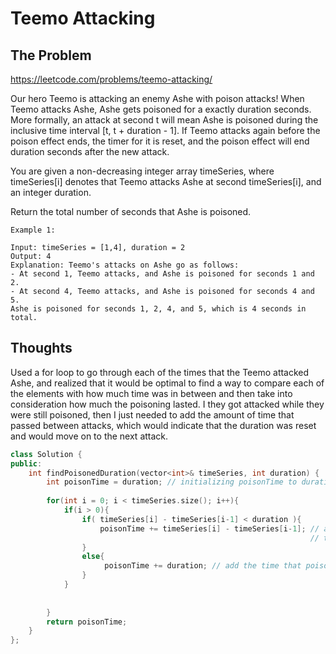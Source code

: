 # Teemo Attacking

## The Problem
https://leetcode.com/problems/teemo-attacking/

Our hero Teemo is attacking an enemy Ashe with poison attacks! When Teemo attacks Ashe, Ashe gets poisoned for a exactly duration seconds. More formally, an attack at second t will mean Ashe is poisoned during the inclusive time interval [t, t + duration - 1]. If Teemo attacks again before the poison effect ends, the timer for it is reset, and the poison effect will end duration seconds after the new attack.

You are given a non-decreasing integer array timeSeries, where timeSeries[i] denotes that Teemo attacks Ashe at second timeSeries[i], and an integer duration.

Return the total number of seconds that Ashe is poisoned.

```
Example 1:

Input: timeSeries = [1,4], duration = 2
Output: 4
Explanation: Teemo's attacks on Ashe go as follows:
- At second 1, Teemo attacks, and Ashe is poisoned for seconds 1 and 2.
- At second 4, Teemo attacks, and Ashe is poisoned for seconds 4 and 5.
Ashe is poisoned for seconds 1, 2, 4, and 5, which is 4 seconds in total.
```

## Thoughts
Used a for loop to go through each of the times that the Teemo attacked Ashe, and realized that it would be optimal to find a way to compare each of the elements with how much time was in between and then take into consideration how much the poisoning lasted. I they got attacked while they were still poisoned, then I just needed to add the amount of time that passed between attacks, which would indicate that the duration was reset and would move on to the next attack.
```c++
class Solution {
public:
    int findPoisonedDuration(vector<int>& timeSeries, int duration) {
        int poisonTime = duration; // initializing poisonTime to duration since the first attack is bound to happen
        
        for(int i = 0; i < timeSeries.size(); i++){
            if(i > 0){
                if( timeSeries[i] - timeSeries[i-1] < duration ){
                    poisonTime += timeSeries[i] - timeSeries[i-1]; // add only the amount of time 
                                                                   // that passed before getting attacked again
                }
                else{
                     poisonTime += duration; // add the time that poisoned
                }
            }
            
            
        }
        return poisonTime;
    }
};
```

